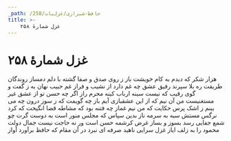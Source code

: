 ```yaml
---
_path: /حافظ-شیرازی/غزلیات/258
title: >-
    غزل شمارهٔ ۲۵۸
---
```

# غزل شمارهٔ ۲۵۸

هزار شکر که دیدم به کام خویشت باز
ز روی صدق و صفا گشته با دلم دمساز
روندگان طریقت ره بلا سپرند
رفیق عشق چه غم دارد از نشیب و فراز
غم حبیب نهان به ز گفت و گوی رقیب
که نیست سینه ارباب کینه محرم راز
اگر چه حسن تو از عشق غیر مستغنیست
من آن نیم که از این عشقبازی آیم باز
چه گویمت که ز سوز درون چه می بینم
ز اشک پرس حکایت که من نیم غماز
چه فتنه بود که مشاطه قضا انگیخت
که کرد نرگس مستش سیه به سرمه ناز
بدین سپاس که مجلس منور است به دوست
گرت چو شمع جفایی رسد بسوز و بساز
غرض کرشمه حسن است ور نه حاجت نیست
جمال دولت محمود را به زلف ایاز
غزل سرایی ناهید صرفه ای نبرد
در آن مقام که حافظ برآورد آواز
